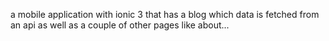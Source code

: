 a mobile application with ionic 3 that has a blog which data is fetched from an api as well as a  couple of other pages like about...
